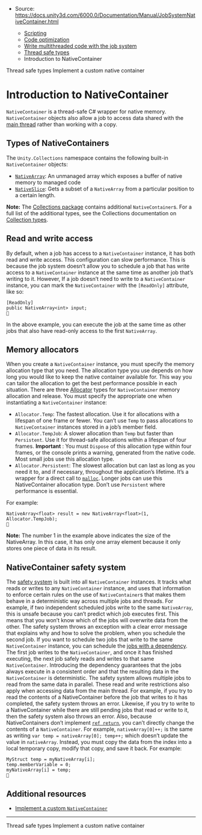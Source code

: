 * Source: https://docs.unity3d.com/6000.0/Documentation/Manual/JobSystemNativeContainer.html

  * [Scripting](https://docs.unity3d.com/6000.0/Documentation/Manual/scripting.html)
  * [Code optimization](https://docs.unity3d.com/6000.0/Documentation/Manual/scripting-optimization.html)
  * [Write multithreaded code with the job system](https://docs.unity3d.com/6000.0/Documentation/Manual/job-system.html)
  * [Thread safe types](https://docs.unity3d.com/6000.0/Documentation/Manual/job-system-thread-safe-types.html)
  * Introduction to NativeContainer


[](https://docs.unity3d.com/6000.0/Documentation/Manual/job-system-thread-safe-types.html)
Thread safe types
[](https://docs.unity3d.com/6000.0/Documentation/Manual/job-system-custom-nativecontainer.html)
Implement a custom native container
# Introduction to NativeContainer
`NativeContainer` is a thread-safe C# wrapper for native memory. `NativeContainer` objects also allow a job to access data shared with the [main thread](https://docs.unity3d.com/6000.0/Documentation/Manual/job-system-overview.html#multithreading) rather than working with a copy.
## Types of NativeContainers
The `Unity.Collections` namespace contains the following built-in `NativeContainer` objects:
  * [`NativeArray`](https://docs.unity3d.com/6000.0/Documentation/ScriptReference/Unity.Collections.NativeArray_1.html): An unmanaged array which exposes a buffer of native memory to managed code
  * [`NativeSlice`](https://docs.unity3d.com/6000.0/Documentation/ScriptReference/Unity.Collections.NativeSlice_1.html): Gets a subset of a `NativeArray` from a particular position to a certain length.


**Note:** The [Collections package](https://docs.unity3d.com/Packages/com.unity.collections@latest/) contains additional `NativeContainer`s. For a full list of the additional types, see the Collections documentation on [Collection types](https://docs.unity3d.com/Packages/com.unity.collections@latest/index.html?subfolder=/manual/collection-types.html).
## Read and write access
By default, when a job has access to a `NativeContainer` instance, it has both read and write access. This configuration can slow performance. This is because the job system doesn’t allow you to schedule a job that has write access to a `NativeContainer` instance at the same time as another job that’s writing to it.
However, If a job doesn’t need to write to a `NativeContainer` instance, you can mark the `NativeContainer` with the `[ReadOnly]` attribute, like so:
```
[ReadOnly]
public NativeArray<int> input;

```

In the above example, you can execute the job at the same time as other jobs that also have read-only access to the first `NativeArray`.
## Memory allocators
When you create a `NativeContainer` instance, you must specify the memory allocation type that you need. The allocation type you use depends on how long you would like to keep the native container available for. This way you can tailor the allocation to get the best performance possible in each situation.
There are three [Allocator](https://docs.unity3d.com/6000.0/Documentation/ScriptReference/Unity.Collections.Allocator.html) types for `NativeContainer` memory allocation and release. You must specify the appropriate one when instantiating a `NativeContainer` instance:
  * `Allocator.Temp`: The fastest allocation. Use it for allocations with a lifespan of one frame or fewer. You can’t use `Temp` to pass allocations to `NativeContainer` instances stored in a job’s member field.
  * `Allocator.TempJob`: A slower allocation than `Temp` but faster than `Persistent`. Use it for thread-safe allocations within a lifespan of four frames. **Important** : You must `Dispose` of this allocation type within four frames, or the console prints a warning, generated from the native code. Most small jobs use this allocation type.
  * `Allocator.Persistent`: The slowest allocation but can last as long as you need it to, and if necessary, throughout the application’s lifetime. It’s a wrapper for a direct call to [`malloc`](http://www.cplusplus.com/reference/cstdlib/malloc/). Longer jobs can use this NativeContainer allocation type. Don’t use `Persistent` where performance is essential.


For example:
```
NativeArray<float> result = new NativeArray<float>(1, Allocator.TempJob);

```

**Note:** The number 1 in the example above indicates the size of the NativeArray. In this case, it has only one array element because it only stores one piece of data in its result.
## NativeContainer safety system
The [safety system](https://docs.unity3d.com/6000.0/Documentation/Manual/job-system-overview.html#safety-system) is built into all `NativeContainer` instances. It tracks what reads or writes to any `NativeContainer` instance, and uses that information to enforce certain rules on the use of `NativeContainer`s that makes them behave in a deterministic way across multiple jobs and threads.
For example, if two independent scheduled jobs write to the same `NativeArray`, this is unsafe because you can’t predict which job executes first. This means that you won’t know which of the jobs will overwrite data from the other. The safety system throws an exception with a clear error message that explains why and how to solve the problem, when you schedule the second job.
If you want to schedule two jobs that write to the same `NativeContainer` instance, you can schedule the [jobs with a dependency](https://docs.unity3d.com/6000.0/Documentation/Manual/job-system-job-dependencies.html). The first job writes to the `NativeContainer`, and once it has finished executing, the next job safely reads and writes to that same `NativeContainer`. Introducing the dependency guarantees that the jobs always execute in a consistent order and that the resulting data in the `NativeContainer` is deterministic.
The safety system allows multiple jobs to read from the same data in parallel.
These read and write restrictions also apply when accessing data from the main thread. For example, if you try to read the contents of a NativeContainer before the job that writes to it has completed, the safety system throws an error. Likewise, if you try to write to a NativeContainer while there are still pending jobs that read or write to it, then the safety system also throws an error.
Also, because NativeContainers don’t implement [`ref return`](https://docs.microsoft.com/en-us/dotnet/csharp/programming-guide/classes-and-structs/ref-returns), you can’t directly change the contents of a `NativeContainer`. For example, `nativeArray[0]++;` is the same as writing `var temp = nativeArray[0]; temp++;` which doesn’t update the value in `nativeArray`.
Instead, you must copy the data from the index into a local temporary copy, modify that copy, and save it back. For example:
```
MyStruct temp = myNativeArray[i];
temp.memberVariable = 0;
myNativeArray[i] = temp;

```

## Additional resources
  * [Implement a custom `NativeContainer`](https://docs.unity3d.com/6000.0/Documentation/Manual/job-system-custom-nativecontainer.html)


* * *
[](https://docs.unity3d.com/6000.0/Documentation/Manual/job-system-thread-safe-types.html)
Thread safe types
[](https://docs.unity3d.com/6000.0/Documentation/Manual/job-system-custom-nativecontainer.html)
Implement a custom native container
